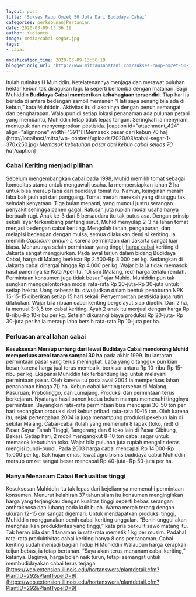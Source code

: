 ```yaml
---
layout: post
title: 'Sukses Raup Omzet 50 Juta Dari Budidaya Cabai'
categories: perkebunan|Pertanian
date: 2020-03-09 13:56:19
author: Yudianto
image: media/cabai-segar.jpg
tags:
- cabai

modification_time: 2020-03-09 13:56:19
blogger_orig_url: "http://www.mitrausahatani.com/sukses-raup-omzet-50-juta-dari.html"
---
```


Itulah rutinitas H Muhiddin. Ketelatenannya menjaga dan merawat puluhan hektar
kebun tak diragukan lagi. Ia seperti berlomba dengan matahari. Bagi Muhiddin
**Budidaya Cabai memberikan kebahagiaan tersendiri**. Tiap hari ia berada di
antara bedengan sambil memanen “Hati saya senang bila ada di kebun,” kata
Muhiddin. Aktivitas itu dilakoninya dengan penuh semangat dan pengharapan.
Walaupun di setiap lokasi penanaman ada puluhan petani yang membantu, Muhiddin
tetap tidak lepas tangan. Seringkah ia menyiram, memupuk dan menyemprotkan
pestisida. [caption id="attachment_424" align="alignnone"
width="391"]![Memasok pasar dari kebun 70 ha](http://localhost/mitra/wp-
content/uploads/2020/03/cabai-segar-1-370x250.jpg) _Memasok kebutuhan pasar
dari kebun cabai seluas 70 ha_[/caption]

### Cabai Keriting menjadi pilihan

Sebelum mengembangkan cabai pada 1998, Muhid memilih tomat sebagai komoditas
utama untuk mengawali usaha. Ia mempersiapkan lahan 2 ha untuk bisa meraup
laba dari budidaya tomat itu. Namun, keinginan meraih laba bak jauh api dari
panggang. Tomat merah merekah yang ditunggu tak seindah kenyataan. Tiga bulan
menanti, yang muncul justru serangan penyakit sehingga panen gagal. Ratusan
juta rupiah modal usaha hanya berbuah rugi. Anak ke-3 dari 5 bersaudara itu
tak putus asa. Dengan prinsip sekali layar terkembang pantang surut, Muhid
menyulap 2-3 ha lahan tomat menjadi bedengan cabai keriting. Mengolah tanah,
pengapuran, dan melapisi bedengan dengan mulsa, semua dilakukan demi si
keriting. Ia memilih _Capsicum annum L_ karena permintaan dari Jakarta sangat
luar biasa. Menurutnya selain permintaan yang tinggi, [harga
cabai](https://www.mitrausahatani.com/topik/cabai) keriting di Jakarta sangat
menggiurkan. Pada awal terjun dalam bidang Budidaya Cabai, harga di Malang
berkisar Rp 2.500-Rp 3.000 per kg. Sedangkan di Jakarta cabai dihargai hingga
Rp 4.000 per kg. Wajar bila ia tidak memasok hasil panennya ke Kota Apel itu.
“Di sini (Malang, red) harga terlalu rendah. Permintaan konsumen juga tidak
besar,” ujar Muhid. Muhiddin pun tak sungkan menggelontorkan modal rata-rata
Rp 20-juta-Rp 30-juta untuk setiap hektar. Uang sebesar itu diwujudkan dalam
bentuk penaburan NPK 15-15-15 diberikan setiap 15 hari sekali. Penyemprotan
pestisida juga rutin dilakukan. Wajar bila ribuan cabai keriting bergelayut
siap dipetik. Dari 2 ha, ia menuai 3-3,5 ton cabai keriting. Ayah 2 anak itu
menjual dengan harga Rp 8-ribu-Rp 10-ribu per kg. Setelah dikurangi biaya
produksi Rp 20-juta- Rp 30-juta per ha ia meraup laba bersih rata-rata Rp
10-juta per ha.

### Perluasan areal lahan cabai

**Kesuksesan Meraup untung dari lewat Budidaya Cabai mendorong Muhid
memperluas areal tanam sampai 30 ha** pada akhir 1999. Itu lantaran permintaan
pasar yang terus meningkat. [Laba yang
ditangguk](https://www.mitrausahatani.com/prospek-bisnis-bubuk-cabe-yang.html) pun
kian besar karena harga jual terus membaik, berkisar antara Rp 10-ribu-Rp
15-ribu per kg. Ekspansi Muhiddin tak terbendung lagi untuk melayani
permintaan pasar. Oleh karena itu pada awal 2004 ia memperluas lahan penanaman
hingga 7() ha. Kebun cabai keriting tersebar di Malang, Pasuruan, Probolinggo,
dan Lumajang. Produksi dan permintaan terus berkejaran. Nyatanya hasil panen
kedua belum mampu memenuhi tingginya permintaan. Bayangkan rata-rata
permintaan bisa mencapai 30-50 ton per hari sedangkan produksi dari kebun
pribadi rata-rata 10-15 ton. Oleh karena itu, sejak pertengahan 2004 ia juga
menampung produksi pekebun lain di sekitar Malang. Cabai-cabai itulah yang
memenuhi 8 lapak (toko, red) di Pasar Sayur Tanah Tinggi, Tangerang dan 6 toko
lain di Pasar Cibitung, Bekasi. Setiap hari, 2 mobil mengangkut 8-10 ton cabai
segar untuk memasok kebutuhan toko. Wajar bila puluhan juta rupiah mengalir
deras mengisi pundi-pundi. Pada 2003 harga cabai mencapai Rp 14.000-Rp 15.000
per kg. Bak hujan emas, lewat agro bisnis budidaya cabai Muhiddin meraup omzet
sangat besar mencapai Rp 40-juta- Rp 50-juta per ha.

### Hanya Menanam Cabai Berkualitas tinggi

Kesuksesan Muhiddin itu tak lepas dari kejeliannya memenuhi permintaan
konsumen. Menurut kelahiran 37 tahun silam itu konsumen menginginkan harga
yang terjangkau dengan kualitas tinggi seperti bebas serangan anthraknosa dan
lubang pada kulit buah. Warna merah terang dengan ukuran 12-15 cm sangat
digemari. Untuk mendapatkan produksi tinggi, Muhiddin menggunakan benih cabai
keriting unggulan. “Benih unggul akan menghasilkan produktivitas yang tinggi,”
kata pria berkulit sawo matang itu. Tak heran bila dari 1 tanaman ia rata-rata
memetik 1 kg per musim. Padahal rata-rata produktivitas cabai keriting hanya 8
ons per tanaman. Cabai keriting sudah menjadi bagian hidup H Muhiddin Walaupun
harga kerapkali teijun bebas, ia tetap bertahan. “Saya akan terus menanam
cabai keriting,” katanya. Baginya, harga boleh naik turun, tetapi semangat
untuk membudidayakan cabai terus terjaga.
[https://web.extension.illinois.edu/hortanswers/plantdetail.cfm?PlantID=292&PlantTypeID=9](https://web.extension.illinois.edu/hortanswers/plantdetail.cfm?PlantID=292&PlantTypeID=9)


